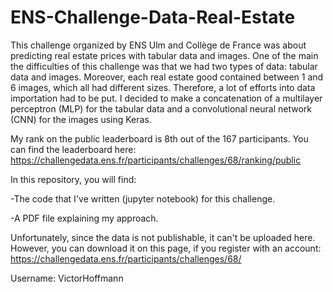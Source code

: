 # ENS-Challenge-Data-Real-Estate
This challenge organized by ENS Ulm and Collège de France was about predicting real estate prices with tabular data and images.
One of the main the difficulties of this challenge was that we had two types of data: tabular data and images. Moreover, each real estate good contained between 1 and 6 images, which all had different sizes. Therefore, a lot of efforts into data importation had to be put. I decided to make a concatenation of a multilayer perceptron (MLP) for the tabular data and a convolutional neural network (CNN) for the images using Keras. 

My rank on the public leaderboard is 8th out of the 167 participants. You can find the leaderboard here: https://challengedata.ens.fr/participants/challenges/68/ranking/public

In this repository, you will find: 

-The code that I've written (jupyter notebook) for this challenge. 

-A PDF file explaining my approach.

Unfortunately, since the data is not publishable, it can't be uploaded here. However, you can download it on this page, if you register with an account: 
https://challengedata.ens.fr/participants/challenges/68/

Username: VictorHoffmann

